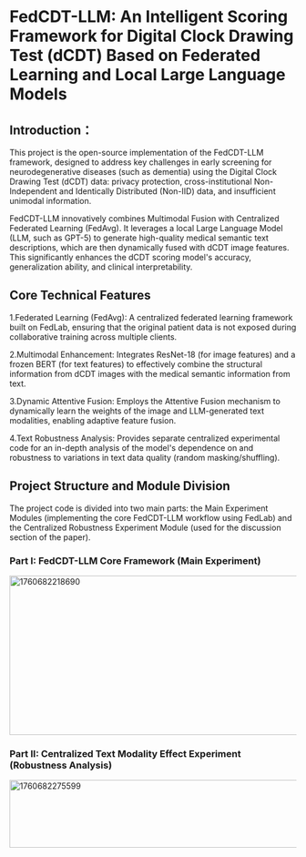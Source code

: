 # FedCDT-LLM: An Intelligent Scoring Framework for Digital Clock Drawing Test (dCDT) Based on Federated Learning and Local Large Language Models
## Introduction：
This project is the open-source implementation of the FedCDT-LLM framework, designed to address key challenges in early screening for neurodegenerative diseases (such as dementia) using the Digital Clock Drawing Test (dCDT) data: privacy protection, cross-institutional Non-Independent and Identically Distributed (Non-IID) data, and insufficient unimodal information.

FedCDT-LLM innovatively combines Multimodal Fusion with Centralized Federated Learning (FedAvg). It leverages a local Large Language Model (LLM, such as GPT-5) to generate high-quality medical semantic text descriptions, which are then dynamically fused with dCDT image features. This significantly enhances the dCDT scoring model's accuracy, generalization ability, and clinical interpretability.
## Core Technical Features
1.Federated Learning (FedAvg): A centralized federated learning framework built on FedLab, ensuring that the original patient data is not exposed during collaborative training across multiple clients.

2.Multimodal Enhancement: Integrates ResNet-18 (for image features) and a frozen BERT (for text features) to effectively combine the structural information from dCDT images with the medical semantic information from text.

3.Dynamic Attentive Fusion: Employs the Attentive Fusion mechanism to dynamically learn the weights of the image and LLM-generated text modalities, enabling adaptive feature fusion.

4.Text Robustness Analysis: Provides separate centralized experimental code for an in-depth analysis of the model's dependence on and robustness to variations in text data quality (random masking/shuffling).
## Project Structure and Module Division
The project code is divided into two main parts: the Main Experiment Modules (implementing the core FedCDT-LLM workflow using FedLab) and the Centralized Robustness Experiment Module (used for the discussion section of the paper).
### Part I: FedCDT-LLM Core Framework (Main Experiment)
<img width="643" height="280" alt="1760682218690" src="https://github.com/user-attachments/assets/8c916c19-3d4f-4142-862c-ec8d4ed4e5b8" />

### Part II: Centralized Text Modality Effect Experiment (Robustness Analysis)
<img width="642" height="119" alt="1760682275599" src="https://github.com/user-attachments/assets/c66ec52e-a9f9-4401-b672-04b486a77e00" />
